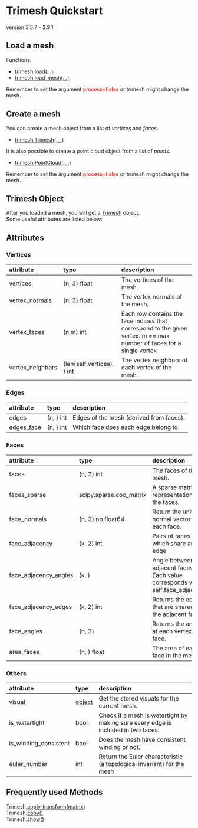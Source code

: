 
# Trimesh Quickstart
version 3.5.7 - 3.9.1

## Load a mesh

Functions:  
+ [trimesh.load(...)](https://trimsh.org/trimesh.html?highlight=load#trimesh.load)
+ [trimesh.load_mesh(...)](https://trimsh.org/trimesh.html?highlight=load#trimesh.load_mesh)

Remember to set the argument <span style="color:red">process=False</span> or trimesh might change the mesh.

## Create a mesh

You can create a mesh object from a list of *vertices* and *faces*.

+ [trimesh.Trimesh(....)](https://trimsh.org/trimesh.html#trimesh.Trimesh)

It is also possible to create a point cloud object from a list of *points*.

+ [trimesh.PointCloud(....)](https://trimsh.org/trimesh.html#trimesh.PointCloud)

Remember to set the argument <span style="color:red">process=False</span> or trimesh might change the mesh.

## Trimesh Object
After you loaded a mesh, you will get a [Trimesh]( https://trimsh.org/trimesh.html#trimesh.Trimesh ) object.  
Some useful attributes are listed below:  

## Attributes

### Vertices
| attribute     | type | description   |
|:------------- |:-------------|:-------------|  
| vertices | (n, 3) float | The vertices of the mesh. | 
| vertex_normals | (n, 3) float | The vertex normals of the mesh. |
| vertex_faces | (n,m) int | Each row contains the face indices that correspond to the given vertex. m == max number of faces for a single vertex |
| vertex_neighbors | (len(self.vertices), ) int |  The vertex neighbors of each vertex of the mesh. |

### Edges
| attribute     | type | description   |
|:------------- |:-------------|:-------------|  
| edges | (n, ) int  | Edges of the mesh (derived from faces). |
| edges_face | (n, ) int | Which face does each edge belong to.|

### Faces
| attribute     | type | description   |
|:------------- |:-------------|:-------------|  
| faces | (n, 3) int | The faces of the mesh. |
| faces_sparse | scipy.sparse.coo_matrix  | A sparse matrix representation of the faces. |
| face_normals | (n, 3) np.float64 | Return the unit normal vector for each face. |
| face_adjacency | (k, 2) int | Pairs of faces which share an edge |
| face_adjacency_angles| (k, ) | Angle between adjacent faces Each value corresponds with self.face_adjacency |
| face_adjacency_edges | (k, 2) int | Returns the edges that are shared by the adjacent faces. | 
| face_angles | (n, 3) | Returns the angle at each vertex of a face. |
| area_faces  | (n, ) float | The area of each face in the mesh. | 

### Others
| attribute     | type | description   |
|:------------- |:-------------|:-------------|  
| visual | [object]( https://trimsh.org/trimesh.html#trimesh.Trimesh.visual ) | Get the stored visuals for the current mesh.|
| is_watertight | bool | Check if a mesh is watertight by making sure every edge is included in two faces. |
| is_winding_consistent | bool | Does the mesh have consistent winding or not. |
| euler_number | int | Return the Euler characteristic (a topological invariant) for the mesh |

## Frequently used Methods

Trimesh.[apply_transform(matrix)](  https://trimsh.org/trimesh.html#trimesh.Trimesh.apply_transform  )  
Trimesh.[copy()](  https://trimsh.org/trimesh.html#trimesh.Trimesh.copy  )  
Trimesh.[show()](  https://trimsh.org/trimesh.html#trimesh.Trimesh.show  )  


